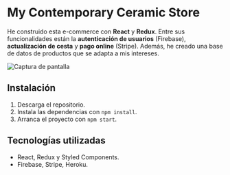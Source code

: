 # My Contemporary Ceramic Store

He construido esta e-commerce con **React** y **Redux**. Entre sus funcionalidades están la **autenticación de usuarios** (Firebase), **actualización de cesta** y **pago online** (Stripe). Además, he creado una base de datos de productos que se adapta a mis intereses.

![Captura de pantalla](https://github.com/mariaozamiz/gallery/blob/main/public/images/captura_de_pantalla.jpg?raw=true)


## Instalación

1. Descarga el repositorio.
2. Instala las dependencias con ```npm install```.
3. Arranca el proyecto con ```npm start```.
   

## Tecnologías utilizadas

- React, Redux y Styled Components.
- Firebase, Stripe, Heroku.

